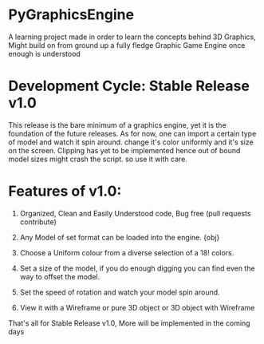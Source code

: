# PyGraphicsEngine
 A learning project made in order to learn the concepts behind 3D Graphics, Might build on from ground up a fully fledge Graphic Game Engine once enough is understood

# Development Cycle: Stable Release v1.0
 This release is the bare minimum of a graphics engine, yet it is the foundation of the future releases.
 As for now, one can import a certain type of model and watch it spin around. change it's color uniformly and it's size on the screen.
 Clipping has yet to be implemented hence out of bound model sizes might crash the script. so use it with care.

# Features of v1.0:
 1. Organized, Clean and Easily Understood code, Bug free (pull requests contribute)

 2. Any Model of set format can be loaded into the engine. {obj}

 3. Choose a Uniform colour from a diverse selection of a 18! colors.

 4. Set a size of the model, if you do enough digging you can find even the way to offset the model.

 5. Set the speed of rotation and watch your model spin around.

 6. View it with a Wireframe or pure 3D object or 3D object with Wireframe

 That's all for Stable Release v1.0, More will be implemented in the coming days
